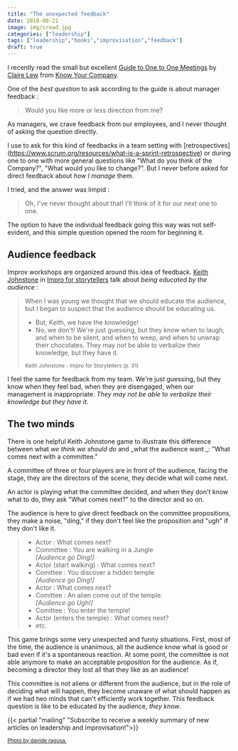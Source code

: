 ```yaml
---
title: "The unexpected feedback"
date: 2018-08-21
image: img/crowd.jpg
categories: ["leadership"]
tags: ["leadership","books","improvisation","feedback"]
draft: true
---
```


I recently read the small but excellent [Guide to One to One Meetings](https://blog.knowyourcompany.com/announcing-a-guide-to-one-on-one-meetings-for-managers-and-employees-63d123a91db) by [Claire Lew](https://blog.knowyourcompany.com/@clairejlew) from [Know Your Company](https://knowyourcompany.com/).

One of the _best question_ to ask according to the guide is about manager feedback : 

> Would you like more or less direction from me?

As managers, we crave feedback from our employees, and I never thought of asking the question directly. 

I use to ask for this kind of feedbacks in a team setting with [retrospectives] (https://www.scrum.org/resources/what-is-a-sprint-retrospective) or during one to one with more general questions like "What do you think of the Company?", "What would you like to change?". But I never before asked for direct feedback about _how I manage_ them.

I tried, and the answer was limpid :

> Oh, I've never thought about that! I'll think of it for our next one to one.

The option to have the individual feedback going this way was not self-evident, and this simple question opened the room for beginning it.

## Audience feedback

Improv workshops are organized around this idea of feedback. [Keith Johnstone](https://www.keithjohnstone.com/) in [Impro for storytellers](https://www.amazon.com/Impro-Storytellers-Keith-Johnstone/dp/0878301054/ref=sr_1_1?ie=UTF8&qid=1534784422&sr=8-1&keywords=impro+for+storytellers) talk about _being educated by the audience_ : 

> When I was young we thought that we should educate the audience, but I began to suspect that the audience should be educating us. 
> 
> - But, Keith, we have the knowledge! 
> - No, we don't! We're just guessing, but they know when to laugh, and when to be silent, and when to weep, and when to unwrap their chocolates. They may not be able to verbalize their knowledge, but they have it.
> 
> <small>Keith Johnstone - Impro for Storytellers (p. 31)</small>

I feel the same for feedback from my team. We're just guessing, but they know when they feel bad, when they are disengaged, when our management is inappropriate. _They may not be able to verbalize their knowledge but they have it._

## The two minds

There is one helpful Keith Johnstone game to illustrate this difference between what _we think we should do_ and _what the audience want _: "What comes next with a committee."

A committee of three or four players are in front of the audience, facing the stage, they are the directors of the scene, they decide what will come next.

An actor is playing what the committee decided, and when they don't know what to do, they ask "What comes next?" to the director and so on.

The audience is here to give direct feedback on the committee propositions, they make a noise, "ding," if they don't feel like the proposition and "ugh" if they don't like it.


> - Actor : What comes next?
> - Committee : You are walking in a Jungle
> <br/>_[Audience go Ding!]_
> - Actor (start walking) : What comes next?
> - Comittee : You discover a hidden temple
> <br/>_[Audience go Ding!]_
> - Actor : What comes next?
> - Comittee : An alien come out of the temple.
> <br/>_[Audience go Ugh!]_
> - Comittee : You enter the temple!
> - Actor (enters the temple) : What comes next?
> - etc.

This game brings some very unexpected and funny situations. First, most of the time, the audience is unanimous, all the audience know what is good or bad even if it's a spontaneous reaction. At some point, the committee is not able anymore to make an acceptable proposition for the audience. As if, becoming a director they lost all that they like as an audience! 

This committee is not aliens or different from the audience, but in the role of deciding what will happen, they become unaware of what should happen as if we had two minds that can't efficiently work together. This feedback question is like to be educated by the audience, _they know_.

{{< partial "mailing" "Subscribe to receive a weekly summary of new articles on leadership and improvisation!">}}




<small>[Photo by davide ragusa.](https://unsplash.com/photos/gcDwzUGuUoI)</small>


